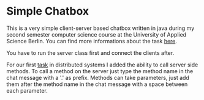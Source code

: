 Simple Chatbox
==============

This is a very simple client-server based chatbox written in java during my second semester computer science course at the University of Applied Science Berlin.
You can find more informations about the task [here](http://people.f4.htw-berlin.de/~weberwu/info2/labs/Exer1.shtml).

You have to run the server class first and connect the clients after.

For our first [task](https://www.dropbox.com/s/vue3k74prboq934/exercise-sockets.pdf?dl=0) in distributed systems I added the ability to call server side methods. 
To call a method on the server just type the method name in the chat message with a '.' as prefix. Methods can take parameters,
just add them after the method name in the chat message with a space between each parameter.
